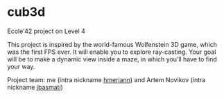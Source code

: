 # cub3d
Ecole'42 project on Level 4

This project is inspired by the world-famous Wolfenstein 3D game, which was the first FPS ever. It will enable you to explore ray-casting. Your goal will be to make a dynamic view inside a maze, in which you’ll have to find your way.

Project team:
me (intra nickname [hmeriann](https://github.com/hmeriann)) and
Artem Novikov (intra nickname [jbasmati](https://github.com/Archi669))
